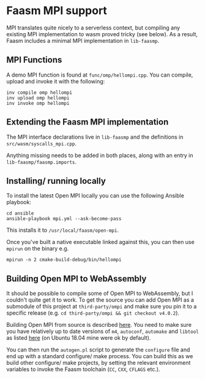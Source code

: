 # Faasm MPI support

MPI translates quite nicely to a serverless context, but compiling any existing MPI implementation
to wasm proved tricky (see below). As a result, Faasm includes a minimal MPI implementation in `lib-faasmp`.  

## MPI Functions

A demo MPI function is found at `func/omp/hellompi.cpp`. You can compile, upload and invoke it with the following:

```
inv compile omp hellompi
inv upload omp hellompi
inv invoke omp hellompi
```

## Extending the Faasm MPI implementation

The MPI interface declarations live in `lib-faasmp` and the definitions in `src/wasm/syscalls_mpi.cpp`.

Anything missing needs to be added in both places, along with an entry in `lib-faasmp/faasmp.imports`. 

## Installing/ running locally

To install the latest Open MPI locally you can use the following Ansible playbook:
 
```
cd ansible
ansible-playbook mpi.yml --ask-become-pass
```

This installs it to `/usr/local/faasm/open-mpi`.

Once you've built a native executable linked against this, you can then use `mpirun` on the binary e.g.

```
mpirun -n 2 cmake-build-debug/bin/hellompi 
```

## Building Open MPI to WebAssembly

It should be possible to compile some of Open MPI to WebAssembly, but I couldn't quite get it to work.
To get the source you can add Open MPI as a submodule of this project at `third-party/ompi` and make 
sure you pin it to a specific release (e.g. `cd third-party/ompi && git checkout v4.0.2`).

Building Open MPI from source is described [here](https://github.com/Shillaker/ompi/blob/master/HACKING).
You need to make sure you have relatively up to date versions of `m4`, `autoconf`, `automake` and `libtool`
as listed [here](https://www.open-mpi.org/source/building.php) (on Ubuntu 18.04 mine were ok by default).

You can then run the `autogen.pl` script to generate the `configure` file and end up with a standard 
configure/ make process. You can build this as we build other configure/ make projects, by setting 
the relevant environment variables to invoke the Faasm toolchain (`CC`, `CXX`, `CFLAGS` etc.).


